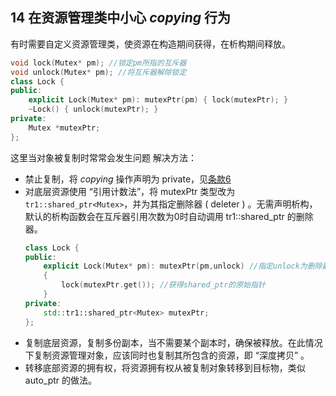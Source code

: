 ## 14 在资源管理类中小心 *copying* 行为
有时需要自定义资源管理类，使资源在构造期间获得，在析构期间释放。
```cpp
void lock(Mutex* pm); //锁定pm所指的互斥器
void unlock(Mutex* pm); //将互斥器解除锁定
class Lock {
public:
	explicit Lock(Mutex* pm): mutexPtr(pm) { lock(mutexPtr); }
	~Lock() { unlock(mutexPtr); }
private:
	Mutex *mutexPtr;
};
```
这里当对象被复制时常常会发生问题
解决方法：
- 禁止复制，将 *copying* 操作声明为 private，见[条款6](https://github.com/yuedaokong/Effective-Cpp-Learing/tree/main/Constructs,%20Destructs,%20and%20Assignment%20Operators/06)
- 对底层资源使用 “引用计数法”，将 mutexPtr 类型改为 `tr1::shared_ptr<Mutex>`，并为其指定删除器 ( deleter ) 。无需声明析构，默认的析构函数会在互斥器引用次数为0时自动调用 tr1::shared_ptr 的删除器。
	```cpp
	class Lock {
	public:
		explicit Lock(Mutex* pm): mutexPtr(pm,unlock) //指定unlock为删除器
		{
			lock(mutexPtr.get()); //获得shared_ptr的原始指针
		} 
	private:
		std::tr1::shared_ptr<Mutex> mutexPtr;
	};
	```
- 复制底层资源，复制多份副本，当不需要某个副本时，确保被释放。在此情况下复制资源管理对象，应该同时也复制其所包含的资源，即 “深度拷贝” 。
- 转移底部资源的拥有权，将资源拥有权从被复制对象转移到目标物，类似 auto_ptr 的做法。
